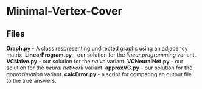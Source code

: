 # Minimal-Vertex-Cover
## Files
**Graph.py** - A class respresenting undirected graphs using an adjacency matrix.
**LinearProgram.py** - our solution for the *linear programming* variant.
**VCNaive.py** - our solution for the *naive* variant.
**VCNeuralNet.py** - our solution for the *neural network* variant.
**approxVC.py** - our solution for the *approximation* variant.
**calcError.py** - a script for comparing an output file to the true answers.


